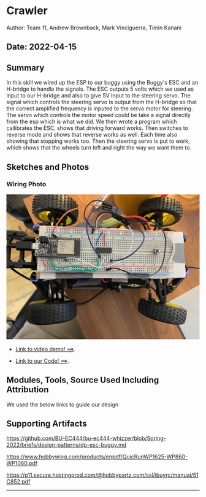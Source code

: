 #  Crawler

Author: Team 11, Andrew Brownback, Mark Vinciguerra, Timin Kanani

Date: 2022-04-15
-----

## Summary

In this skill we wired up the ESP to our buggy using the Buggy's ESC and an H-bridge to handle the signals. The ESC outputs 5 volts which we used as input to our H-bridge and also to give 5V input to the steering servo. The signal which controls the steering servo is output from the H-bridge so that the correct amplified frequency is inputed to the servo motor for steering. The servo which controls the motor speed could be take a signal directly from the esp which is what we did. We then wrote a program which callibrates the ESC, shows that driving forward works. Then switches to reverse mode and shows that reverse works as well. Each time also showing that stopping works too. Then the steering servo is put to work, which shows that the wheels turn left and right the way we want them to.  

## Sketches and Photos
### Wiring Photo
![Wiring](./images/wiring.jpg)

- [Link to video demo! ==>](https://drive.google.com/file/d/1V9ffcQubx8Z4S7P2zYGD-UZ0r2O43Or2/view?usp=sharing).

- [Link to our Code! ==>](https://github.com/BU-EC444/Brownback-Andrew/tree/master/skills/cluster-5/30/code).

## Modules, Tools, Source Used Including Attribution

We used the below links to guide our design

## Supporting Artifacts

https://github.com/BU-EC444/bu-ec444-whizzer/blob/Spring-2022/briefs/design-patterns/dp-esc-buggy.md

https://www.hobbywing.com/products/enpdf/QuicRunWP1625-WP860-WP1060.pdf

https://p11.secure.hostingprod.com/@hobbypartz.com/ssl/ibuyrc/manual/51C852.pdf

-----
